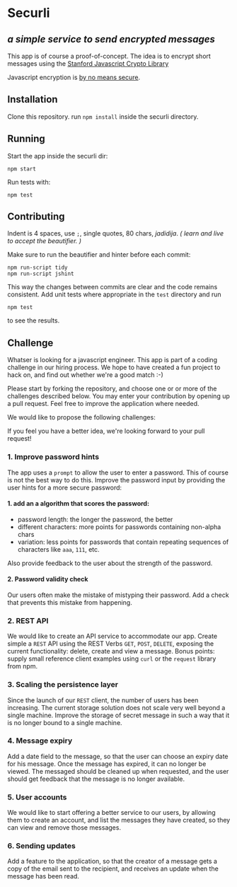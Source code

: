 # Securli
## _a simple service to send encrypted messages_

This app is of course a proof-of-concept. The idea is to encrypt short messages
using the [Stanford Javascript Crypto Library](http://crypto.stanford.edu/sjcl/)

Javascript encryption is [by no means secure](http://www.matasano.com/articles/javascript-cryptography/).

## Installation

Clone this repository. run `npm install` inside the securli directory.

## Running

Start the app inside the securli dir:

    npm start

Run tests with:

    npm test

## Contributing

Indent is 4 spaces, use `;`, single quotes, 80 chars, _jadidija_.
_( learn and live to accept the beautifier. )_

Make sure to run the beautifier and hinter before each commit:

    npm run-script tidy
    npm run-script jshint

This way the changes between commits are clear and the code remains consistent.
Add unit tests where appropriate in the `test` directory and run

    npm test

to see the results.

## Challenge

Whatser is looking for a javascript engineer. This app is part of a coding challenge in our hiring process.
We hope to have created a fun project to hack on, and find out whether we're a good match :-)

Please start by forking the repository, and choose one or or more of the challenges described below.
You may enter your contribution by opening up a pull request. Feel free to improve the application where needed.

We would like to propose the following challenges:

If you feel you have a better idea, we're looking forward to your pull request!

### 1. Improve password hints

The app uses a `prompt` to allow the user to enter a password. This of course is not the best way to do this.
Improve the password input by providing the user hints for a more secure password:

#### 1. add an a algorithm that scores the password:
* password length: the longer the password, the better
* different characters: more points for passwords containing non-alpha chars
* variation: less points for passwords that contain repeating sequences of characters like `aaa`, `111`, etc.

Also provide feedback to the user about the strength of the password.

#### 2. Password validity check
Our users often make the mistake of mistyping their password. Add a check that prevents this mistake from happening.

### 2. REST API

We would like to create an API service to accommodate our app. Create simple a `REST` API using the REST Verbs `GET`, `POST`, `DELETE`, exposing the current functionality: delete, create and view a message.
Bonus points: supply small reference client examples using `curl` or the `request` library from npm.

### 3. Scaling the persistence layer

Since the launch of our `REST` client, the number of users has been increasing. The current storage solution does not scale very well beyond a single machine.
Improve the storage of secret message in such a way that it is no longer bound to a single machine.

### 4. Message expiry

Add a date field to the message, so that the user can choose an expiry date for his message. Once the message has expired, it can no longer be viewed.
The messaged should be cleaned up when requested, and the user should get feedback that the message is no longer available.

### 5. User accounts

We would like to start offering a better service to our users, by allowing them to create an account, and list the messages they have created, so they can view and remove those messages.

### 6. Sending updates

Add a feature to the application, so that the creator of a message gets a copy of the email sent to the recipient, and receives an update when the message has been read.
